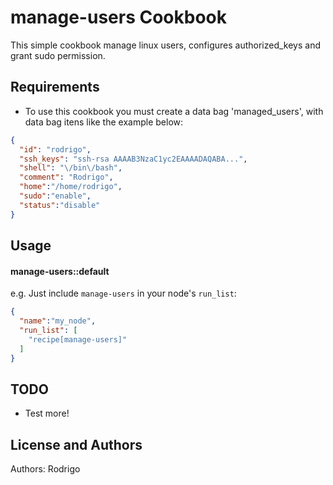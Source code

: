 manage-users Cookbook
=====================
This simple cookbook manage linux users, configures authorized_keys and grant sudo permission.

Requirements
------------

   - To use this cookbook you must create a data bag 'managed_users', with data bag itens like the example below:

```json 
{
  "id": "rodrigo",
  "ssh_keys": "ssh-rsa AAAAB3NzaC1yc2EAAAADAQABA...",
  "shell": "\/bin\/bash",
  "comment": "Rodrigo",
  "home":"/home/rodrigo",
  "sudo":"enable",
  "status":"disable"
}   
```

Usage
-----
#### manage-users::default

e.g.
Just include `manage-users` in your node's `run_list`:

```json
{
  "name":"my_node",
  "run_list": [
    "recipe[manage-users]"
  ]
}
```

TODO
-----
  - Test more! 

License and Authors
-------------------
Authors: Rodrigo

